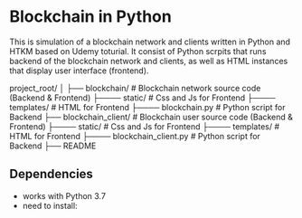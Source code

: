 # Blockchain in Python

This is simulation of a blockchain network and clients written in Python and HTKM based on Udemy toturial.
It consist of Python scrpits that runs backend of the blockchain network and clients, as well as HTML instances that display user interface (frontend).

project_root/
│
├── blockchain/              # Blockchain network source code (Backend & Frontend)
├──── static/                # Css and Js for Frontend
├──── templates/             # HTML for Frontend
├──── blockchain.py          # Python script for Backend
├── blockchain_client/       # Blockchain user source code (Backend & Frontend)
├──── static/                # Css and Js for Frontend
├──── templates/             # HTML for Frontend
├──── blockchain_client.py   # Python script for Backend
├── README

## Dependencies
- works with Python 3.7
- need to install:
